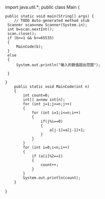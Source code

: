 
import java.util.*;
public class Main {

	public static void main(String[] args) {
		// TODO Auto-generated method stub
     Scanner scan=new Scanner(System.in);
     int b=scan.nextInt();
     scan.close();
     if (b>=1 && b<=65535)
     {
    	 MainCode(b);
     }
     else
     {
    	 System.out.println("输入的数值超出范围");
    	 
     }
     
	}
		public static void MainCode(int n)
		{
			int count=0;
			int[] a=new int[n];
			for (int j=1;j<=n;j++)
			{
				for (int i=1;i<=n;i++)
				{
					if(j%i==0)
					{
						a[j-1]=a[j-1]+1;
					}
				}
			}
			for (int i=0;i<n;i++)
			{
				if (a[i]%2==1)
				{
					count++;
				}
			}
			System.out.println(count);
		}
}

